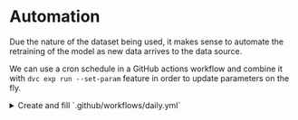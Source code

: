 # Automation

Due the nature of the dataset being used, it makes sense to automate the retraining of the model
as new data arrives to the data source.

We can use a cron schedule in a GitHub actions workflow and combine it with `dvc exp run --set-param` feature
in order to update parameters on the fly.

<details>
<summary>Create and fill `.github/workflows/daily.yml`</summary>

```yaml
name: Daily DVC & CML Workflow

on:
  schedule:
    - cron: "0 0 * * *"

  # Allows you to run this workflow manually from the Actions tab
  workflow_dispatch:

jobs:
  build:
    runs-on: ubuntu-latest
    container: docker://ghcr.io/iterative/cml:latest

    steps:
      - uses: actions/checkout@v2
        with:
          fetch-depth: 0

      - name: Setup
        run: |
          pip install -r requirements.txt

      - name: Run DVC pipeline
        env:
          GITHUB_TOKEN: ${{ secrets.PERSONAL_GITHUB_TOKEN }}
          GDRIVE_CREDENTIALS_DATA: ${{ secrets.GDRIVE_CREDENTIALS_DATA }}
        run: |
          dvc exp run --set-param data.until=$(date +'%Y/%m/%d') --pull

      - name: Share changes
        env:
          GDRIVE_CREDENTIALS_DATA: ${{ secrets.GDRIVE_CREDENTIALS_DATA }}
        run: |
          dvc push

      - name: Create a P.R. with CML 
        env:
          REPO_TOKEN: ${{ secrets.GITHUB_TOKEN }}
        run: |
          cml pr "dvc.lock" "outs/*.json" "outs/eval"  "outs/train_metrics" "params.yaml"
```
</details>